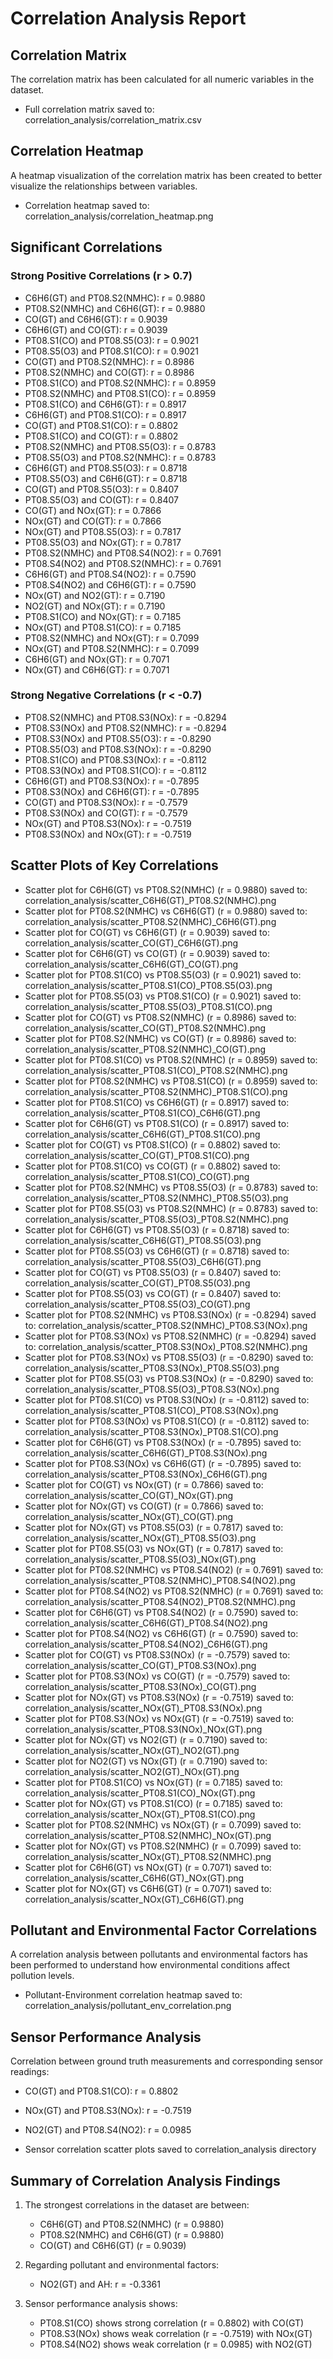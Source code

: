 # Correlation Analysis Report

## Correlation Matrix
The correlation matrix has been calculated for all numeric variables in the dataset.
* Full correlation matrix saved to: correlation_analysis/correlation_matrix.csv

## Correlation Heatmap
A heatmap visualization of the correlation matrix has been created to better visualize the relationships between variables.
* Correlation heatmap saved to: correlation_analysis/correlation_heatmap.png

## Significant Correlations
### Strong Positive Correlations (r > 0.7)
* C6H6(GT) and PT08.S2(NMHC): r = 0.9880
* PT08.S2(NMHC) and C6H6(GT): r = 0.9880
* CO(GT) and C6H6(GT): r = 0.9039
* C6H6(GT) and CO(GT): r = 0.9039
* PT08.S1(CO) and PT08.S5(O3): r = 0.9021
* PT08.S5(O3) and PT08.S1(CO): r = 0.9021
* CO(GT) and PT08.S2(NMHC): r = 0.8986
* PT08.S2(NMHC) and CO(GT): r = 0.8986
* PT08.S1(CO) and PT08.S2(NMHC): r = 0.8959
* PT08.S2(NMHC) and PT08.S1(CO): r = 0.8959
* PT08.S1(CO) and C6H6(GT): r = 0.8917
* C6H6(GT) and PT08.S1(CO): r = 0.8917
* CO(GT) and PT08.S1(CO): r = 0.8802
* PT08.S1(CO) and CO(GT): r = 0.8802
* PT08.S2(NMHC) and PT08.S5(O3): r = 0.8783
* PT08.S5(O3) and PT08.S2(NMHC): r = 0.8783
* C6H6(GT) and PT08.S5(O3): r = 0.8718
* PT08.S5(O3) and C6H6(GT): r = 0.8718
* CO(GT) and PT08.S5(O3): r = 0.8407
* PT08.S5(O3) and CO(GT): r = 0.8407
* CO(GT) and NOx(GT): r = 0.7866
* NOx(GT) and CO(GT): r = 0.7866
* NOx(GT) and PT08.S5(O3): r = 0.7817
* PT08.S5(O3) and NOx(GT): r = 0.7817
* PT08.S2(NMHC) and PT08.S4(NO2): r = 0.7691
* PT08.S4(NO2) and PT08.S2(NMHC): r = 0.7691
* C6H6(GT) and PT08.S4(NO2): r = 0.7590
* PT08.S4(NO2) and C6H6(GT): r = 0.7590
* NOx(GT) and NO2(GT): r = 0.7190
* NO2(GT) and NOx(GT): r = 0.7190
* PT08.S1(CO) and NOx(GT): r = 0.7185
* NOx(GT) and PT08.S1(CO): r = 0.7185
* PT08.S2(NMHC) and NOx(GT): r = 0.7099
* NOx(GT) and PT08.S2(NMHC): r = 0.7099
* C6H6(GT) and NOx(GT): r = 0.7071
* NOx(GT) and C6H6(GT): r = 0.7071

### Strong Negative Correlations (r < -0.7)
* PT08.S2(NMHC) and PT08.S3(NOx): r = -0.8294
* PT08.S3(NOx) and PT08.S2(NMHC): r = -0.8294
* PT08.S3(NOx) and PT08.S5(O3): r = -0.8290
* PT08.S5(O3) and PT08.S3(NOx): r = -0.8290
* PT08.S1(CO) and PT08.S3(NOx): r = -0.8112
* PT08.S3(NOx) and PT08.S1(CO): r = -0.8112
* C6H6(GT) and PT08.S3(NOx): r = -0.7895
* PT08.S3(NOx) and C6H6(GT): r = -0.7895
* CO(GT) and PT08.S3(NOx): r = -0.7579
* PT08.S3(NOx) and CO(GT): r = -0.7579
* NOx(GT) and PT08.S3(NOx): r = -0.7519
* PT08.S3(NOx) and NOx(GT): r = -0.7519

## Scatter Plots of Key Correlations
* Scatter plot for C6H6(GT) vs PT08.S2(NMHC) (r = 0.9880) saved to: correlation_analysis/scatter_C6H6(GT)_PT08.S2(NMHC).png
* Scatter plot for PT08.S2(NMHC) vs C6H6(GT) (r = 0.9880) saved to: correlation_analysis/scatter_PT08.S2(NMHC)_C6H6(GT).png
* Scatter plot for CO(GT) vs C6H6(GT) (r = 0.9039) saved to: correlation_analysis/scatter_CO(GT)_C6H6(GT).png
* Scatter plot for C6H6(GT) vs CO(GT) (r = 0.9039) saved to: correlation_analysis/scatter_C6H6(GT)_CO(GT).png
* Scatter plot for PT08.S1(CO) vs PT08.S5(O3) (r = 0.9021) saved to: correlation_analysis/scatter_PT08.S1(CO)_PT08.S5(O3).png
* Scatter plot for PT08.S5(O3) vs PT08.S1(CO) (r = 0.9021) saved to: correlation_analysis/scatter_PT08.S5(O3)_PT08.S1(CO).png
* Scatter plot for CO(GT) vs PT08.S2(NMHC) (r = 0.8986) saved to: correlation_analysis/scatter_CO(GT)_PT08.S2(NMHC).png
* Scatter plot for PT08.S2(NMHC) vs CO(GT) (r = 0.8986) saved to: correlation_analysis/scatter_PT08.S2(NMHC)_CO(GT).png
* Scatter plot for PT08.S1(CO) vs PT08.S2(NMHC) (r = 0.8959) saved to: correlation_analysis/scatter_PT08.S1(CO)_PT08.S2(NMHC).png
* Scatter plot for PT08.S2(NMHC) vs PT08.S1(CO) (r = 0.8959) saved to: correlation_analysis/scatter_PT08.S2(NMHC)_PT08.S1(CO).png
* Scatter plot for PT08.S1(CO) vs C6H6(GT) (r = 0.8917) saved to: correlation_analysis/scatter_PT08.S1(CO)_C6H6(GT).png
* Scatter plot for C6H6(GT) vs PT08.S1(CO) (r = 0.8917) saved to: correlation_analysis/scatter_C6H6(GT)_PT08.S1(CO).png
* Scatter plot for CO(GT) vs PT08.S1(CO) (r = 0.8802) saved to: correlation_analysis/scatter_CO(GT)_PT08.S1(CO).png
* Scatter plot for PT08.S1(CO) vs CO(GT) (r = 0.8802) saved to: correlation_analysis/scatter_PT08.S1(CO)_CO(GT).png
* Scatter plot for PT08.S2(NMHC) vs PT08.S5(O3) (r = 0.8783) saved to: correlation_analysis/scatter_PT08.S2(NMHC)_PT08.S5(O3).png
* Scatter plot for PT08.S5(O3) vs PT08.S2(NMHC) (r = 0.8783) saved to: correlation_analysis/scatter_PT08.S5(O3)_PT08.S2(NMHC).png
* Scatter plot for C6H6(GT) vs PT08.S5(O3) (r = 0.8718) saved to: correlation_analysis/scatter_C6H6(GT)_PT08.S5(O3).png
* Scatter plot for PT08.S5(O3) vs C6H6(GT) (r = 0.8718) saved to: correlation_analysis/scatter_PT08.S5(O3)_C6H6(GT).png
* Scatter plot for CO(GT) vs PT08.S5(O3) (r = 0.8407) saved to: correlation_analysis/scatter_CO(GT)_PT08.S5(O3).png
* Scatter plot for PT08.S5(O3) vs CO(GT) (r = 0.8407) saved to: correlation_analysis/scatter_PT08.S5(O3)_CO(GT).png
* Scatter plot for PT08.S2(NMHC) vs PT08.S3(NOx) (r = -0.8294) saved to: correlation_analysis/scatter_PT08.S2(NMHC)_PT08.S3(NOx).png
* Scatter plot for PT08.S3(NOx) vs PT08.S2(NMHC) (r = -0.8294) saved to: correlation_analysis/scatter_PT08.S3(NOx)_PT08.S2(NMHC).png
* Scatter plot for PT08.S3(NOx) vs PT08.S5(O3) (r = -0.8290) saved to: correlation_analysis/scatter_PT08.S3(NOx)_PT08.S5(O3).png
* Scatter plot for PT08.S5(O3) vs PT08.S3(NOx) (r = -0.8290) saved to: correlation_analysis/scatter_PT08.S5(O3)_PT08.S3(NOx).png
* Scatter plot for PT08.S1(CO) vs PT08.S3(NOx) (r = -0.8112) saved to: correlation_analysis/scatter_PT08.S1(CO)_PT08.S3(NOx).png
* Scatter plot for PT08.S3(NOx) vs PT08.S1(CO) (r = -0.8112) saved to: correlation_analysis/scatter_PT08.S3(NOx)_PT08.S1(CO).png
* Scatter plot for C6H6(GT) vs PT08.S3(NOx) (r = -0.7895) saved to: correlation_analysis/scatter_C6H6(GT)_PT08.S3(NOx).png
* Scatter plot for PT08.S3(NOx) vs C6H6(GT) (r = -0.7895) saved to: correlation_analysis/scatter_PT08.S3(NOx)_C6H6(GT).png
* Scatter plot for CO(GT) vs NOx(GT) (r = 0.7866) saved to: correlation_analysis/scatter_CO(GT)_NOx(GT).png
* Scatter plot for NOx(GT) vs CO(GT) (r = 0.7866) saved to: correlation_analysis/scatter_NOx(GT)_CO(GT).png
* Scatter plot for NOx(GT) vs PT08.S5(O3) (r = 0.7817) saved to: correlation_analysis/scatter_NOx(GT)_PT08.S5(O3).png
* Scatter plot for PT08.S5(O3) vs NOx(GT) (r = 0.7817) saved to: correlation_analysis/scatter_PT08.S5(O3)_NOx(GT).png
* Scatter plot for PT08.S2(NMHC) vs PT08.S4(NO2) (r = 0.7691) saved to: correlation_analysis/scatter_PT08.S2(NMHC)_PT08.S4(NO2).png
* Scatter plot for PT08.S4(NO2) vs PT08.S2(NMHC) (r = 0.7691) saved to: correlation_analysis/scatter_PT08.S4(NO2)_PT08.S2(NMHC).png
* Scatter plot for C6H6(GT) vs PT08.S4(NO2) (r = 0.7590) saved to: correlation_analysis/scatter_C6H6(GT)_PT08.S4(NO2).png
* Scatter plot for PT08.S4(NO2) vs C6H6(GT) (r = 0.7590) saved to: correlation_analysis/scatter_PT08.S4(NO2)_C6H6(GT).png
* Scatter plot for CO(GT) vs PT08.S3(NOx) (r = -0.7579) saved to: correlation_analysis/scatter_CO(GT)_PT08.S3(NOx).png
* Scatter plot for PT08.S3(NOx) vs CO(GT) (r = -0.7579) saved to: correlation_analysis/scatter_PT08.S3(NOx)_CO(GT).png
* Scatter plot for NOx(GT) vs PT08.S3(NOx) (r = -0.7519) saved to: correlation_analysis/scatter_NOx(GT)_PT08.S3(NOx).png
* Scatter plot for PT08.S3(NOx) vs NOx(GT) (r = -0.7519) saved to: correlation_analysis/scatter_PT08.S3(NOx)_NOx(GT).png
* Scatter plot for NOx(GT) vs NO2(GT) (r = 0.7190) saved to: correlation_analysis/scatter_NOx(GT)_NO2(GT).png
* Scatter plot for NO2(GT) vs NOx(GT) (r = 0.7190) saved to: correlation_analysis/scatter_NO2(GT)_NOx(GT).png
* Scatter plot for PT08.S1(CO) vs NOx(GT) (r = 0.7185) saved to: correlation_analysis/scatter_PT08.S1(CO)_NOx(GT).png
* Scatter plot for NOx(GT) vs PT08.S1(CO) (r = 0.7185) saved to: correlation_analysis/scatter_NOx(GT)_PT08.S1(CO).png
* Scatter plot for PT08.S2(NMHC) vs NOx(GT) (r = 0.7099) saved to: correlation_analysis/scatter_PT08.S2(NMHC)_NOx(GT).png
* Scatter plot for NOx(GT) vs PT08.S2(NMHC) (r = 0.7099) saved to: correlation_analysis/scatter_NOx(GT)_PT08.S2(NMHC).png
* Scatter plot for C6H6(GT) vs NOx(GT) (r = 0.7071) saved to: correlation_analysis/scatter_C6H6(GT)_NOx(GT).png
* Scatter plot for NOx(GT) vs C6H6(GT) (r = 0.7071) saved to: correlation_analysis/scatter_NOx(GT)_C6H6(GT).png

## Pollutant and Environmental Factor Correlations
A correlation analysis between pollutants and environmental factors has been performed to understand how environmental conditions affect pollution levels.
* Pollutant-Environment correlation heatmap saved to: correlation_analysis/pollutant_env_correlation.png

## Sensor Performance Analysis
Correlation between ground truth measurements and corresponding sensor readings:
* CO(GT) and PT08.S1(CO): r = 0.8802
* NOx(GT) and PT08.S3(NOx): r = -0.7519
* NO2(GT) and PT08.S4(NO2): r = 0.0985

* Sensor correlation scatter plots saved to correlation_analysis directory

## Summary of Correlation Analysis Findings
1. The strongest correlations in the dataset are between:
   * C6H6(GT) and PT08.S2(NMHC) (r = 0.9880)
   * PT08.S2(NMHC) and C6H6(GT) (r = 0.9880)
   * CO(GT) and C6H6(GT) (r = 0.9039)

2. Regarding pollutant and environmental factors:
   * NO2(GT) and AH: r = -0.3361

3. Sensor performance analysis shows:
   * PT08.S1(CO) shows strong correlation (r = 0.8802) with CO(GT)
   * PT08.S3(NOx) shows weak correlation (r = -0.7519) with NOx(GT)
   * PT08.S4(NO2) shows weak correlation (r = 0.0985) with NO2(GT)
